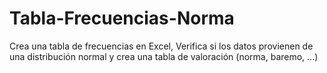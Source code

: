 # Tabla-Frecuencias-Norma
Crea una tabla de frecuencias en Excel, Verifica si los datos provienen de una distribución normal y crea una tabla de valoración (norma, baremo, ...)
